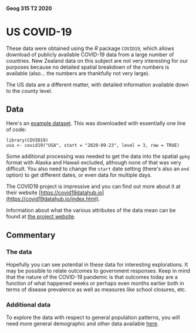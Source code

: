 #### Geog 315 T2 2020
# US COVID-19
These data were obtained using the _R_ package `COVID19`, which allows download of publicly available COVID-19 data from a large number of countries. New Zealand data on this subject are not very interesting for our purposes because no detailed spatial breakdown of the numbers is available (also... the numbers are thankfully not very large).

The US data are a different matter, with detailed information available down to the county level.

## Data
Here's an [example dataset](usa-covid19-230920.gpkg?raw=true). This was downloaded with essentially one line of code:

```{r}
library(COVID19)
usa <- covid19("USA", start = "2020-09-23", level = 3, raw = TRUE)
```

Some additional processing was needed to get the data into the spatial `gpkg` format with Alaska and Hawaii excluded, although none of that was very difficult. You also need to change the `start` date setting (there's also an `end` option) to get different dates, or even data for multiple days.

The COVID19 project is impressive and you can find out more about it at their website [https://covid19datahub.io](https://covid19datahub.io/index.html).

Information about what the various attributes of the data mean can be found at [the project website](https://covid19datahub.io/articles/doc/data.html).

## Commentary
### The data
Hopefully you can see potential in these data for interesting explorations. It may be possible to relate outcomes to government responses. Keep in mind that the nature of the COVID-19 pandemic is that outcomes today are a function of what happened weeks or perhaps even months earlier both in terms of disease prevalence as well as measures like school closures, etc.

### Additional data
To explore the data with respect to general population patterns, you will need more general demographic and other data available [here](../us-census-data.md).

